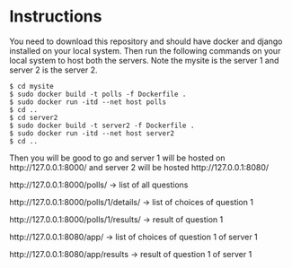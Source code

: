 # Instructions

 You need to download this repository and should have docker and django installed on your local system. 
 Then run the following commands on your local system to host both the servers. Note the mysite is the server 1 and server 2 is the server 2. 
```console
$ cd mysite
$ sudo docker build -t polls -f Dockerfile .
$ sudo docker run -itd --net host polls
$ cd ..
$ cd server2
$ sudo docker build -t server2 -f Dockerfile .
$ sudo docker run -itd --net host server2
$ cd ..
```
<p> Then you will be good to go and server 1 will be hosted on http://127.0.0.1:8000/ and server 2 will be hosted http://127.0.0.1:8080/ </p>
<p> http://127.0.0.1:8000/polls/ -> list of all questions </p>
<p> http://127.0.0.1:8000/polls/1/details/ -> list of choices of question 1 </p>
<p> http://127.0.0.1:8000/polls/1/results/ -> result of question 1 </p>
<p> http://127.0.0.1:8080/app/ -> list of choices of question 1 of server 1 </p>
<p> http://127.0.0.1:8080/app/results -> result of question 1 of server 1 </p>
